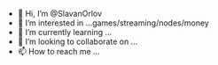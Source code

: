 - 👋 Hi, I’m @SlavanOrlov
- 👀 I’m interested in ...games/streaming/nodes/money
- 🌱 I’m currently learning ...
- 💞️ I’m looking to collaborate on ...
- 📫 How to reach me ...

<!---
SlavanOrlov/SlavanOrlov is a ✨ special ✨ repository because its `README.md` (this file) appears on your GitHub profile.
You can click the Preview link to take a look at your changes.
--->
